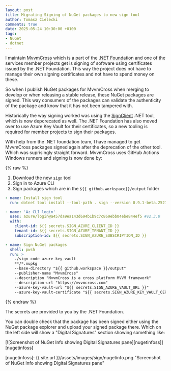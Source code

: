 ```yaml
---
layout: post
title: Migrating Signing of NuGet packages to new sign tool
author: Tomasz Cielecki
comments: true
date: 2025-05-24 10:30:00 +0100
tags:
- NuGet
- dotnet
---
```


I maintain [MvvmCross][mvx] which is a part of the [.NET Foundation][dnf] and one of the services member projects get is signing of software using certificates issued by the .NET Foundation. This way the project does not have to manage their own signing certificates and not have to spend money on these.

So when I publish NuGet packages for MvvmCross when merging to develop or when releasing a stable release, these NuGet packages are signed. This way consumers of the packages can validate the authenticity of the package and know that it has not been tampered with.

Historically the way signing worked was using the [SignClient][signclient] .NET tool, which is now depcrecated as well. The .NET Foundation has also moved over to use Azure Key Vault for their certificates, so a new tooling is required for member projects to sign their packages.

With help from the .NET foundation team, I have managed to get MvvmCross packages signed again after the deprecation of the other tool. Which was suprisingly straight forward. MvvmCross uses GitHub Actions Windows runners and signing is now done by:

{% raw %}
1. Download the new [`sign`][sign] tool
2. Sign in to Azure CLI
3. Sign packages which are in the `${{ github.workspace}}/output` folder

```yaml
- name: Install sign tool
  run: dotnet tool install --tool-path . sign --version 0.9.1-beta.25278.1

- name: 'Az CLI login'
  uses: azure/login@a457da9ea143d694b1b9c7c869ebb04ebe844ef5 #v2.3.0
  with:
    client-id: ${{ secrets.SIGN_AZURE_CLIENT_ID }}
    tenant-id: ${{ secrets.SIGN_AZURE_TENANT_ID }}
    subscription-id: ${{ secrets.SIGN_AZURE_SUBSCRIPTION_ID }}

- name: Sign NuGet packages
  shell: pwsh
  run: >
    ./sign code azure-key-vault
    **/*.nupkg
    --base-directory "${{ github.workspace }}/output"
    --publisher-name "MvvmCross"
    --description "MvvmCross is a cross platform MVVM framework"
    --description-url "https://mvvmcross.com"
    --azure-key-vault-url "${{ secrets.SIGN_AZURE_VAULT_URL }}"
    --azure-key-vault-certificate "${{ secrets.SIGN_AZURE_KEY_VAULT_CERTIFICATE_ID }}"
```
{% endraw %}

The secrets are provided to you by the .NET Foundation.

You can double check that the package has been signed either using the NuGet package explorer and upload your signed package there. Which on the left side will show a "Digital Signatures" section showing something like:

[![Screenshot of NuGet Info showing Digital Signatures pane][nugetinfoss]][nugetinfoss]

[mvx]: https://github.com/mvvmcross/mvvmcross "MvvmCross is an opinionated cross-platform MVVM framework for .NET Apps"
[dnf]: https://dotnetfoundation.org
[signclient]: https://www.nuget.org/packages/SignClient
[sign]: https://www.nuget.org/packages/sign
[nugetinfo]: https://nuget.info/
[nugetinfoss]: {{ site.url }}/assets/images/sign/nugetinfo.png "Screenshot of NuGet Info showing Digital Signatures pane"